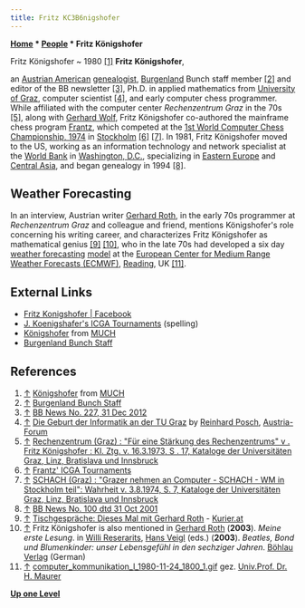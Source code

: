 ```yaml
---
title: Fritz KC3B6nigshofer
---
```

**[Home](Home "Home") * [People](People "People") * Fritz Königshofer**

[](https://much.isds.tugraz.at/people/by_name/k/koenigshofer_fritz/index.htm/) Fritz Königshofer ~ 1980 <a id="cite-note-1" href="#cite-ref-1">[1]</a>
**Fritz Königshofer**,

an [Austrian American](https://en.wikipedia.org/wiki/Austrian_American) [genealogist](https://en.wikipedia.org/wiki/Genealogy), [Burgenland](https://en.wikipedia.org/wiki/Burgenland) Bunch staff member <a id="cite-note-2" href="#cite-ref-2">[2]</a> and editor of the BB newsletter <a id="cite-note-3" href="#cite-ref-3">[3]</a>, Ph.D. in applied mathematics from [University of Graz](https://en.wikipedia.org/wiki/University_of_Graz), computer scientist <a id="cite-note-4" href="#cite-ref-4">[4]</a>, and early computer chess programmer. While affiliated with the computer center *Rechenzentrum Graz* in the 70s <a id="cite-note-5" href="#cite-ref-5">[5]</a>, along with [Gerhard Wolf](Gerhard_Wolf "Gerhard Wolf"), Fritz Königshofer co-authored the mainframe chess program [Frantz](Frantz "Frantz"), which competed at the [1st World Computer Chess Championship, 1974](WCCC_1974 "WCCC 1974") in [Stockholm](https://en.wikipedia.org/wiki/Stockholm) <a id="cite-note-6" href="#cite-ref-6">[6]</a> <a id="cite-note-7" href="#cite-ref-7">[7]</a>. In 1981, Fritz Königshofer moved to the US, working as an information technology and network specialist at the [World Bank](https://en.wikipedia.org/wiki/World_Bank) in [Washington, D.C.](https://en.wikipedia.org/wiki/Washington,_D.C.), specializing in [Eastern Europe](https://en.wikipedia.org/wiki/Eastern_Europe) and [Central Asia](https://en.wikipedia.org/wiki/Central_Asia), and began genealogy in 1994 <a id="cite-note-8" href="#cite-ref-8">[8]</a>.

## Weather Forecasting

In an interview, Austrian writer [Gerhard Roth](https://en.wikipedia.org/wiki/Gerhard_Roth), in the early 70s programmer at *Rechenzentrum Graz* and colleague and friend, mentions Königshofer's role concerning his writing career, and characterizes Fritz Königshofer as mathematical genius <a id="cite-note-9" href="#cite-ref-9">[9]</a> <a id="cite-note-10" href="#cite-ref-10">[10]</a>, who in the late 70s had developed a six day [weather forecasting](https://en.wikipedia.org/wiki/Weather_forecasting) [model](https://en.wikipedia.org/wiki/Numerical_weather_prediction) at the [European Center for Medium Range Weather Forecasts (ECMWF)](https://en.wikipedia.org/wiki/European_Centre_for_Medium-Range_Weather_Forecasts), [Reading](https://en.wikipedia.org/wiki/Reading,_Berkshire), UK <a id="cite-note-11" href="#cite-ref-11">[11]</a>.

## External Links

- [Fritz Konigshofer | Facebook](https://www.facebook.com/fritz.konigshofer)
- [J. Koenigshafer's ICGA Tournaments](https://www.game-ai-forum.org/icga-tournaments/person.php?id=492) (spelling)
- [Königshofer](https://much.isds.tugraz.at/people/by_name/k/koenigshofer_fritz/index.htm/) from [MUCH](http://much.iicm.edu/index.htm/)
- [Burgenland Bunch Staff](http://www.the-burgenland-bunch.org/Staff/BB-Staff.html)

## References

1. <a id="cite-ref-1" href="#cite-note-1">↑</a> [Königshofer](https://much.isds.tugraz.at/people/by_name/k/koenigshofer_fritz/index.htm/) from [MUCH](http://much.iicm.edu/index.htm/)
1. <a id="cite-ref-2" href="#cite-note-2">↑</a> [Burgenland Bunch Staff](http://www.the-burgenland-bunch.org/Staff/BB-Staff.html)
1. <a id="cite-ref-3" href="#cite-note-3">↑</a> [BB News No. 227, 31 Dec 2012](http://www.the-burgenland-bunch.org/Newsletter/Newsletter227.htm)
1. <a id="cite-ref-4" href="#cite-note-4">↑</a> [Die Geburt der Informatik an der TU Graz](https://austria-forum.org/af/Wissenssammlungen/Essays/Institutionen/Die_Geburt_der_Informatik_an_der_TU_Graz) by [Reinhard Posch](Mathematician#ReinhardPosch "Mathematician"), [Austria-Forum](https://de.wikipedia.org/wiki/Austria-Forum)
1. <a id="cite-ref-5" href="#cite-note-5">↑</a> [Rechenzentrum (Graz) : "Für eine Stärkung des Rechenzentrums" v . Fritz Königshofer : Kl. Ztg. v. 16.3.1973, S . 17, Kataloge der Universitäten Graz, Linz, Bratislava und Innsbruck](http://webapp.uibk.ac.at/alo_cat/card.jsp?id=12536859)
1. <a id="cite-ref-6" href="#cite-note-6">↑</a> [Frantz' ICGA Tournaments](https://www.game-ai-forum.org/icga-tournaments/program.php?id=47)
1. <a id="cite-ref-7" href="#cite-note-7">↑</a> [SCHACH (Graz) : "Grazer nehmen an Computer - SCHACH - WM in Stockholm teil": Wahrheit v. 3.8.1974, S. 7, Kataloge der Universitäten Graz, Linz, Bratislava und Innsbruck](http://webapp.uibk.ac.at/alo_cat/card.jsp?id=12537152&pos=43)
1. <a id="cite-ref-8" href="#cite-note-8">↑</a> [BB News No. 100 dtd 31 Oct 2001](http://www.the-burgenland-bunch.org/Newsletter/NL/Newsletter%20100.htm)
1. <a id="cite-ref-9" href="#cite-note-9">↑</a> [Tischgespräche: Dieses Mal mit Gerhard Roth](https://kurier.at/lifestyle/tischgespraeche-dieses-mal-mit-gerhard-roth/752.048) - [Kurier.at](https://en.wikipedia.org/wiki/Kurier)
1. <a id="cite-ref-10" href="#cite-note-10">↑</a> Fritz Königshofer is also mentioned in [Gerhard Roth](https://en.wikipedia.org/wiki/Gerhard_Roth) (**2003**). *Meine erste Lesung*. in [Willi Reserarits](https://en.wikipedia.org/wiki/Willi_Resetarits), [Hans Veigl](https://de.wikipedia.org/wiki/Hans_Veigl) (eds.) (**2003**). *Beatles, Bond und Blumenkinder: unser Lebensgefühl in den sechziger Jahren*. [Böhlau Verlag](https://en.wikipedia.org/wiki/B%C3%B6hlau_Verlag) (German)
1. <a id="cite-ref-11" href="#cite-note-11">↑</a> [computer_kommunikation_l_1980-11-24_1800_1.gif](https://much.isds.tugraz.at/publications/lectures/_data/computer_kommunikation_l_1980-11-24_1800_1.gif) gez. [Univ.Prof. Dr. H. Maurer](Mathematician#HermannMaurer "Mathematician")

**[Up one Level](People "People")**

